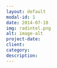 ```yaml
---
layout: default
modal-id: 1
date: 2014-07-18
img: radintel.png
alt: image-alt
project-date: 
client: 
category: 
description: 
---
```

